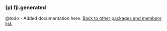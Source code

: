 ### (p) fjl.generated
@todo - Added documentation here.
[Back to other packages and members list.](#other-packages-and-members)
